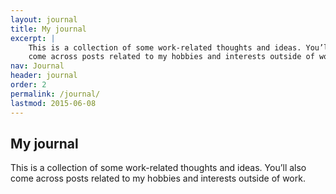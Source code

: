 ```yaml
---
layout: journal
title: My journal
excerpt: |
    This is a collection of some work-related thoughts and ideas. You’ll also
    come across posts related to my hobbies and interests outside of work.
nav: Journal
header: journal
order: 2
permalink: /journal/
lastmod: 2015-06-08
---
```


## My journal

This is a collection of some work-related thoughts and ideas. You’ll also come
across posts related to my hobbies and interests outside of work.
